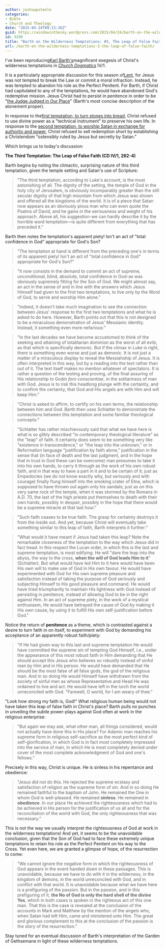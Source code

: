```yaml
---
author: joshuapsteele
categories:
- Bible
- Church and Theology
date: "2015-04-24T09:13:36Z"
guid: https://windowinthesky.wordpress.com/2015/04/24/barth-on-the-wilderness-temptations-3-the-leap-of-false-faith/
id: 3299
title: "Barth on the Wilderness Temptations: #3, The Leap of False Faith"
url: /barth-on-the-wilderness-temptations-3-the-leap-of-false-faith/
---
```


I've been reproducing[Karl Barth's](http://en.wikipedia.org/wiki/Karl_Barth)magnificent exegesis of Christ's wilderness temptations in *[Church Dogmatics](http://en.wikipedia.org/wiki/Church_Dogmatics)* IV/1.

It is a particularly appropriate discussion for this season of[Lent](http://en.wikipedia.org/wiki/Lent), for Jesus was not tempted to break the Law or commit a moral infraction. Instead, he was tempted to abandon his role as the Perfect Penitent. For Barth, if Christ had capitulated to any of the temptations, he would have abandoned God's redemptive mission. Jesus Christ had to persist in penitence in order to be "[the Judge Judged in Our Place](https://books.google.com/books?id=BAzwi9GQHtoC&amp;pg=PA211&lpg=PA211&dq=judge+judged+in+our+place&source=bl&ots=6QQm6gLbOc&sig=T82UORb7xuRT8l8I__5370Dilk0&hl=en&sa=X&ei=SRrtVOTuJK3ksATGrIDoDw&ved=0CCYQ6AEwAQ#v=onepage&q=judge%20judged%20in%20our%20place&f=false)" (Barth's most concise description of the atonement proper).

In response to the[first temptation, to turn stones into bread](https://joshuapsteele.com/barth-on-the-wilderness-temptations-1-stones-into-bread), Christ refused to use divine power as a "technical instrument" to preserve his own life. In response to the [second temptation, to worship Satan in exchange for authority and power](https://joshuapsteele.com/barth-on-the-wilderness-temptations-2-christendoms-cost-worship-satan), Christ refused to sell redemption short by establishing a Christendom "ostensibly ruled by Jesus but secretly by Satan."

Which brings us to today's discussion:

**The Third Temptation: The Leap of False Faith (CD IV/1, 262-4)**

Barth begins by noting the climactic, surprising nature of this third temptation, given the temple setting and Satan's use of Scripture:

> "The third temptation, according to Luke's account, is the most astonishing of all. The dignity of the setting, the temple of God in the holy city of Jerusalem, is obviously incomparably greater than the still secular dignity of that high mountain from which Jesus was shown and offered all the kingdoms of the world. It is of a piece that Satan now appears as an obviously pious man who can even quote the Psalms of David, and he gains in the seriousness and weight of his approach. Above all, his suggestion-we can hardly describe it by the horrible word temptation—is quite different from everything that has preceded it."

Barth then notes the temptation's apparent piety! Isn't an act of "total confidence in God" appropriate for God's Son?

> "The temptation at hand is different from the preceding one's in terms of its apparent piety! Isn't an act of "total confidence in God" appropriate for God's Son?"

> "It now consists in the demand to commit an act of supreme, unconditional, blind, absolute, total confidence in God-as was obviously supremely fitting for the Son of God. We might almost say, an act in the sense of and in line with the answers which Jesus Himself had given to the first two temptations, to live only by the Word of God, to serve and worship Him alone."

> "Indeed, it doesn't take much imagination to see the connection between Jesus' response to the first two temptations and what he is asked to do here. However, Barth points out that this is not designed to be a miraculous demonstration of Jesus' Messianic identity. Instead, it something even more nefarious:"

> "In the last decades we have become accustomed to think of the seeking and attaining of totalitarian dominion as the worst of all evils, as that which is specifically demonic. But if the climax in Luke is right, there is something even worse and just as demonic. It is not just a matter of a miraculous display to reveal the Messiahship of Jesus. It is often interpreted in this way, but by a reading into the text rather than out of it. The text itself makes no mention whatever of spectators. It is rather a question of the testing and proving, of the final assuring of His relationship to God*in foro conscientiae*, in the solitariness of man with God. Jesus is to risk this headlong plunge with the certainty, and to confirm the certainty, that God and His angels are with Him and will keep Him."

> "Christ is asked to affirm, to certify on his own terms, the relationship between him and God. Barth then uses Schlatter to demonstrate the connections between this temptation and some familiar theological concepts:"

> "Schlatter has rather mischievously said that what we have here is what is so glibly described "in contemporary theological literature" as the "leap" of faith. It certainly does seem to be something very like "existence in transcendence," or "the leap into the unknown," or in Reformation language "justification by faith alone," justification in the sense that (in face of death and the last judgment, and in the hope that in trust in God these can be overcome) man presumes to take it into his own hands, to carry it through as the work of his own robust faith, and in that way to have a part in it and to be certain of it; just as Empedocles (we do not know exactly why, but seriously and with courage) finally flung himself into the smoking crater of Etna, which is supposed to have thrown out again only his sandals; just as on this very same rock of the temple, when it was stormed by the Romans in A.D. 70, the last of the high priests put themselves to death with their own hands, possibly in despair, possibly in the hope that there would be a supreme miracle at that last hour."

> "Such faith ceases to be true faith. The grasp for certainty destroys it from the inside out. And yet, because Christ will eventually take something similar to this leap of faith, Barth interprets it further:"

> "What would it have meant if Jesus had taken this leap? Note the remarkable closeness of the temptation to the way which Jesus did in fact tread. In this respect the Lucan order, in which this is the last and supreme temptation, is most edifying. He will "dare the leap into the abyss, the way to the cross, **when the will of God leads Him to it**" (Schlatter). But what would have led Him to it here would have been His own will to make use of God in His own favour. He would have experimented with God for His own supreme pleasure and satisfaction instead of taking the purpose of God seriously and subjecting Himself to His good pleasure and command. He would have tried triumphantly to maintain His lightness with God instead of persisting in penitence, instead of allowing God to be in the right against Him. In an act of supreme piety, in the work of a mystical enthusiasm, He would have betrayed the cause of God by making it His own cause, by using it to fulfill His own self-justification before God."

Notice the return of **penitence** as a theme, which is contrasted against a desire to turn faith in on itself, to experiment with God by demanding his acceptance of an apparently robust faith/piety:

> "If He had given way to this last and supreme temptation He would have committed the supreme sin of tempting God Himself, i.e., under the appearance of this most robust faith in Him demanding that He should accept this Jesus who believes so robustly instead of sinful man by Him and in His person. He would have demanded that He should be the most false of all false gods, the god of the religious man. And in so doing He would Himself have withdrawn from the society of sinful men as whose Representative and Head He was ordained to live and act. He would have left in the lurch the world unreconciled with God. "Farewell, O world, for I am weary of thee."

"Look how strong my faith is, God!" What religious human being would not have taken this leap of false faith in Christ's place? Barth pulls no punches in unveiling the subtle power-plays against God often at work in the religious enterprise:

> "But again we may ask, what other man, all things considered, would not actually have done this in His place? For Adamic man reaches his supreme form in religious self-sacrifice as the most perfect kind of self-glorification, in which God is in fact most completely impressed into the service of man, in which He is most completely denied under cover of the most complete acknowledgment of God and one's fellows."

Precisely in this way, Christ is unique. He is sinless in his repentance and obedience:  

> "Jesus did not do this. He rejected the supreme ecstasy and satisfaction of religion as the supreme form of sin. And in so doing He remained faithful to the baptism of John. He remained the One in whom God is well-pleased. He remained **sinless**. He remained in **obedience**. In our place He achieved the righteousness which had to be achieved in His person for the justification of us all and for the reconciliation of the world with God, the only righteousness that was necessary."

This is not the way we usually interpret the righteousness of God at work in the wilderness temptations! And yet, it seems to be the unavoidable conclusion, given that the Son of God had to face these extremely unique temptations to retain his role as the Perfect Penitent on his way to the Cross. Yet even here, we are granted a glimpse of hope, of the resurrection to come:

> "We cannot ignore the negative form in which the righteousness of God appears in the event handed down in these passages. This is unavoidable, because we have to do with it in the wilderness, in the kingdom of demons, in the world unreconciled with God, and in conflict with that world. It is unavoidable because what we have here is a prefiguring of the passion. But in the passion, and in this prefiguring of it, **the No of God is only the hard shell of the divine Yes**, which in both cases is spoken in the righteous act of this one man. That this is the case is revealed at the conclusion of the accounts in Mark and Matthew by the mention of the angels who, when Satan had left Him, came and ministered unto Him. The great and glorious complement to this at the conclusion of the passion is the story of the resurrection."

Stay tuned for an eventual discussion of Barth's interpretation of the Garden of Gethsemane in light of these wilderness temptations.